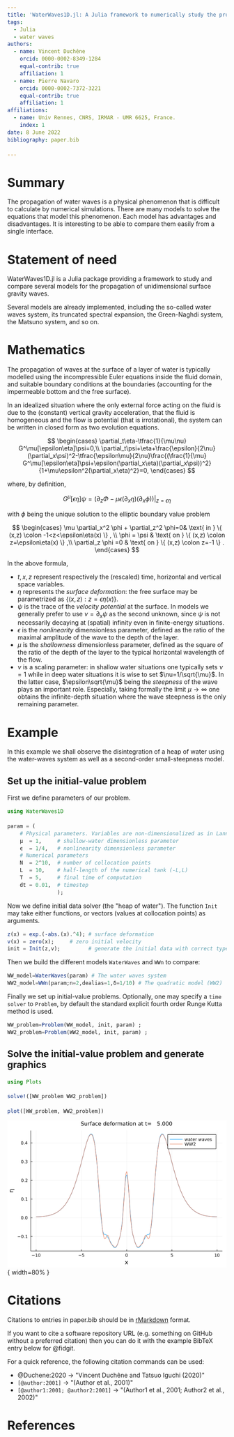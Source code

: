 ```yaml
---
title: 'WaterWaves1D.jl: A Julia framework to numerically study the propagation of unidimensional surface gravity waves'
tags:
  - Julia
  - water waves
authors:
  - name: Vincent Duchêne
    orcid: 0000-0002-8349-1284
    equal-contrib: true
    affiliation: 1
  - name: Pierre Navaro
    orcid: 0000-0002-7372-3221
    equal-contrib: true
    affiliation: 1
affiliations:
  - name: Univ Rennes, CNRS, IRMAR - UMR 6625, France.
    index: 1
date: 8 June 2022
bibliography: paper.bib

---
```


# Summary

The propagation of water waves is a physical phenomenon that is
difficult to calculate by numerical simulations. There are many
models to solve the equations that model this phenomenon. Each model
has advantages and disadvantages. It is interesting to be able to
compare them easily from a single interface.


# Statement of need

WaterWaves1D.jl is a Julia package providing a framework to study
and compare several models for the propagation of unidimensional
surface gravity waves.

Several models are already implemented, including the so-called
water waves system, its truncated spectral expansion, the Green-Naghdi
system, the Matsuno system, and so on.


# Mathematics

The propagation of waves at the surface of a layer of water is
typically modelled using the incompressible Euler equations inside
the fluid domain, and suitable boundary conditions at the boundaries
(accounting for the impermeable bottom and the free surface).

In an idealized situation where the only external force acting on
the fluid is due to the (constant) vertical gravity acceleration,
that the fluid is homogeneous and the flow is potential (that is
irrotational), the system can be written in closed form as two
evolution equations.

$$
  \begin{cases}
  \partial_t\eta-\tfrac{1}{\mu\nu} G^\mu[\epsilon\eta]\psi=0,\\
  \partial_t\psi+\eta+\frac{\epsilon}{2\nu}(\partial_x\psi)^2-\tfrac{\epsilon\mu}{2\nu}\frac{(\frac{1}{\mu} G^\mu[\epsilon\eta]\psi+\epsilon(\partial_x\eta)(\partial_x\psi))^2}{1+\mu\epsilon^2(\partial_x\eta)^2}=0,
  \end{cases}
$$

where, by definition,

$$
G^\mu[\epsilon\eta]\psi=\big(\partial_z\Phi-\mu\epsilon(\partial_x\eta)(\partial_x\phi)\big)\big\vert_{z=\epsilon\eta}
$$

with $\phi$ being the unique solution to the elliptic boundary value problem

$$
\begin{cases}
\mu \partial_x^2 \phi + \partial_z^2 \phi=0& \text{ in } \{ (x,z) \colon   -1<z<\epsilon\eta(x) \} , \\
 \phi = \psi & \text{ on } \{ (x,z) \colon   z=\epsilon\eta(x) \} ,\\
\partial_z \phi =0 & \text{ on } \{ (x,z) \colon z=-1 \} .
\end{cases}
$$

In the above formula,

- $t,x,z$ represent respectively the (rescaled) time, horizontal and vertical space variables.
- $\eta$ represents the *surface deformation*: the free surface may be parametrized as $\{(x,z) :  z=\epsilon\eta(x)\}$.
- $\psi$ is the trace of the *velocity potential* at the surface. In models we generally prefer to use $v=\partial_x\psi$ as the second unknown, since $\psi$ is not necessarily decaying at (spatial) infinity even in finite-energy situations.
- $\epsilon$ is the *nonlinearity* dimensionless parameter, defined as the ratio of the maximal amplitude of the wave to the depth of the layer.
- $\mu$ is the *shallowness* dimensionless parameter, defined as the square of the ratio of the depth of the layer to the typical horizontal wavelength of the flow.
- $\nu$ is a scaling parameter: in shallow water situations one typically sets $\nu=1$ while in deep water situations it is wise to set $\nu=1/\sqrt{\mu}$. In the latter case, $\epsilon\sqrt{\mu}$ being the *steepness* of the wave plays an important role. Especially, taking formally the limit $\mu \rightarrow \infty$ one obtains the infinite-depth situation where the wave steepness is the only remaining parameter.

# Example

In this example we shall observe the disintegration of a heap of water using the water-waves system as well as a second-order small-steepness model. 

## Set up the initial-value problem

First we define parameters of our problem.

```julia
using WaterWaves1D

param = (
    # Physical parameters. Variables are non-dimensionalized as in Lannes, The water waves problem, isbn:978-0-8218-9470-5
    μ  = 1,     # shallow-water dimensionless parameter
    ϵ  = 1/4,   # nonlinearity dimensionless parameter
    # Numerical parameters
    N  = 2^10,  # number of collocation points
    L  = 10,    # half-length of the numerical tank (-L,L)
    T  = 5,     # final time of computation
    dt = 0.01,  # timestep
                );
```

Now we define initial data solver (the "heap of water"). The function `Init` may take either functions, or vectors (values at collocation points) as arguments.

```julia
z(x) = exp.(-abs.(x).^4); # surface deformation
v(x) = zero(x);     # zero initial velocity
init = Init(z,v);         # generate the initial data with correct type
```

Then we build the different models `WaterWaves` and `WWn` to compare:

```julia
WW_model=WaterWaves(param) # The water waves system
WW2_model=WWn(param;n=2,dealias=1,δ=1/10) # The quadratic model (WW2)
```

Finally we set up initial-value problems. Optionally, one may specify a `time solver` to `Problem`, by default the standard explicit fourth order Runge Kutta method is used.

```julia
WW_problem=Problem(WW_model, init, param) ;
WW2_problem=Problem(WW2_model, init, param) ;
```
## Solve the initial-value problem and generate graphics

```julia
using Plots

solve!([WW_problem WW2_problem])

plot([WW_problem, WW2_problem])
```
![Water waves system and the quadratic model](paper.png){ width=80% }

# Citations

Citations to entries in paper.bib should be in
[rMarkdown](http://rmarkdown.rstudio.com/authoring_bibliographies_and_citations.html)
format.

If you want to cite a software repository URL (e.g. something on GitHub without a preferred
citation) then you can do it with the example BibTeX entry below for @fidgit.

For a quick reference, the following citation commands can be used:

- @Duchene:2020  ->  "Vincent Duchêne and Tatsuo Iguchi (2020)"
- `[@author:2001]` -> "(Author et al., 2001)"
- `[@author1:2001; @author2:2001]` -> "(Author1 et al., 2001; Author2 et al., 2002)"

# References
